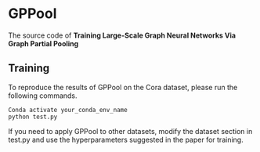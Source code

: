 # GPPool

The source code of **Training Large-Scale Graph Neural Networks Via Graph Partial Pooling**


## Training
To reproduce the results of GPPool on the Cora dataset, please run the following commands.
```
Conda activate your_conda_env_name
python test.py 
```
If you need to apply GPPool to other datasets, modify the dataset section in test.py and use the hyperparameters suggested in the paper for training.
